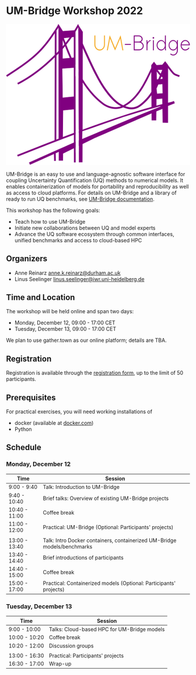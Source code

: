 # UM-Bridge Workshop 2022

![UM-Bridge logo](/UM-bridge.png)

UM-Bridge is an easy to use and language-agnostic software interface for coupling Uncertainty Quantification (UQ) methods to numerical models. It enables containerization of models for portability and reproducibility as well as access to cloud platforms. For details on UM-Bridge and a library of ready to run  UQ benchmarks, see [UM-Bridge documentation](https://um-bridge-benchmarks.readthedocs.io/en/docs/).

This workshop has the following goals:

* Teach how to use UM-Bridge
* Initiate new collaborations between UQ and model experts
* Advance the UQ software ecosystem through common interfaces, unified benchmarks and access to cloud-based HPC

## Organizers

* Anne Reinarz [anne.k.reinarz@durham.ac.uk](mailto:anne.k.reinarz@durham.ac.uk)
* Linus Seelinger [linus.seelinger@iwr.uni-heidelberg.de](mailto:linus.seelinger@iwr.uni-heidelberg.de)

## Time and Location

The workshop will be held online and span two days:
* Monday, December 12, 09:00 - 17:00 CET
* Tuesday, December 13, 09:00 - 17:00 CET

We plan to use gather.town as our online platform; details are TBA.

## Registration

Registration is available through the [registration form](https://forms.gle/ndMiRwB7mpiLxrpM8), up to the limit of 50 participants.

## Prerequisites

For practical exercises, you will need working installations of
* docker (available at [docker.com](https://www.docker.com/))
* Python

## Schedule

### Monday, December 12

| Time | Session |
| --- | --- |
| 9:00 - 9:40 | Talk: Introduction to UM-Bridge |
| 9:40 - 10:40 | Brief talks: Overview of existing UM-Bridge projects |
| 10:40 - 11:00 | Coffee break |
| 11:00 - 12:00 | Practical: UM-Bridge (Optional: Participants' projects) |
|  |  |
| 13:00 - 13:40 | Talk: Intro Docker containers, containerized UM-Bridge models/benchmarks |
| 13:40 - 14:40 | Brief introductions of participants |
| 14:40 - 15:00 | Coffee break |
| 15:00 - 17:00 | Practical: Containerized models (Optional: Participants' projects) |

### Tuesday, December 13

| Time | Session |
| --- | --- |
| 9:00 - 10:00 | Talks: Cloud-based HPC for UM-Bridge models |
| 10:00 - 10:20 | Coffee break |
| 10:20 - 12:00 | Discussion groups |
|  |  |
| 13:00 - 16:30 | Practical: Participants' projects |
| 16:30 - 17:00 | Wrap-up |
